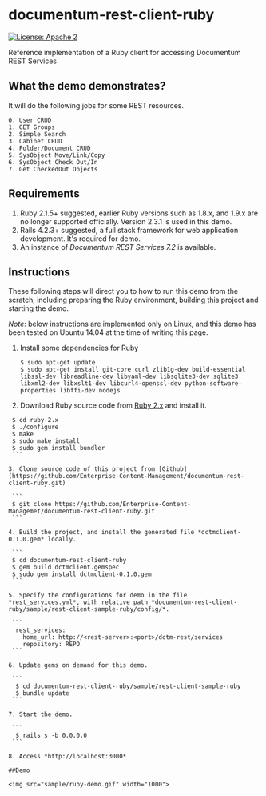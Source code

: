 # documentum-rest-client-ruby
[![License: Apache 2](https://img.shields.io/badge/license-Apache%202.0-brightgreen.svg)](http://www.apache.org/licenses/LICENSE-2.0)

Reference implementation of a Ruby client for accessing Documentum REST Services

## What the demo demonstrates?
It will do the following jobs for some REST resources.
```
0. User CRUD
1. GET Groups
2. Simple Search
3. Cabinet CRUD
4. Folder/Document CRUD
5. SysObject Move/Link/Copy
6. SysObject Check Out/In
7. Get CheckedOut Objects
```

## Requirements

1. Ruby 2.1.5+ suggested, earlier Ruby versions such as 1.8.x, and 1.9.x are no longer supported officially. Version 2.3.1 is used in this demo.
2. Rails 4.2.3+ suggested, a full stack framework for web application development. It's required for demo. 
3. An instance of *Documentum REST Services 7.2* is available.


## Instructions  
These following steps will direct you to how to run this demo from the scratch, including preparing the Ruby environment, building this project and starting the demo.

*Note*: below instructions are implemented only on Linux, and this demo has been tested on Ubuntu 14.04 at the time of writing this page. 

1. Install some dependencies for Ruby
    
    ```
    $ sudo apt-get update
    $ sudo apt-get install git-core curl zlib1g-dev build-essential libssl-dev libreadline-dev libyaml-dev libsqlite3-dev sqlite3 libxml2-dev libxslt1-dev libcurl4-openssl-dev python-software-properties libffi-dev nodejs
    ```
    
2.  Download Ruby source code from [Ruby 2.x](https://www.ruby-lang.org/en/downloads/) and install it.
   
   ```
    $ cd ruby-2.x
    $ ./configure
    $ make
    $ sudo make install
    $ sudo gem install bundler
    ```
    
3. Clone source code of this project from [Github](https://github.com/Enterprise-Content-Management/documentum-rest-client-ruby.git)
    
    ```
    $ git clone https://github.com/Enterprise-Content-Managemet/documentum-rest-client-ruby.git
    ```
    
4. Build the project, and install the generated file *dctmclient-0.1.0.gem* locally.
    
    ```
    $ cd documentum-rest-client-ruby
    $ gem build dctmclient.gemspec
    $ sudo gem install dctmclient-0.1.0.gem
    ```
    
5. Specify the configurations for demo in the file *rest_services.yml*, with relative path *documentum-rest-client-ruby/sample/rest-client-sample-ruby/config/*.
     
    ```
     rest_services:
       home_url: http://<rest-server>:<port>/dctm-rest/services
       repository: REPO
    ```
    
6. Update gems on demand for this demo. 
    
    ```
     $ cd documentum-rest-client-ruby/sample/rest-client-sample-ruby
     $ bundle update
    ```
    
7. Start the demo.
    
    ```
     $ rails s -b 0.0.0.0
    ```
    
8. Access *http://localhost:3000*

##Demo    

<img src="sample/ruby-demo.gif" width="1000">

